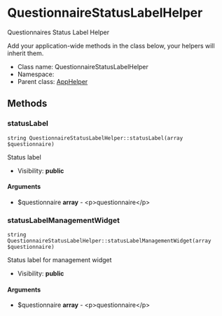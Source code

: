 QuestionnaireStatusLabelHelper
===============

Questionnaires Status Label Helper

Add your application-wide methods in the class below, your helpers
will inherit them.


* Class name: QuestionnaireStatusLabelHelper
* Namespace: 
* Parent class: [AppHelper](AppHelper.md)







Methods
-------


### statusLabel

    string QuestionnaireStatusLabelHelper::statusLabel(array $questionnaire)

Status label



* Visibility: **public**


#### Arguments
* $questionnaire **array** - &lt;p&gt;questionnaire&lt;/p&gt;



### statusLabelManagementWidget

    string QuestionnaireStatusLabelHelper::statusLabelManagementWidget(array $questionnaire)

Status label for management widget



* Visibility: **public**


#### Arguments
* $questionnaire **array** - &lt;p&gt;questionnaire&lt;/p&gt;


